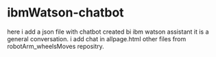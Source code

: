 # ibmWatson-chatbot
here i add a json file with chatbot created bi ibm watson assistant it is a general conversation.
i add chat in allpage.html 
other files from robotArm_wheelsMoves repositry.
